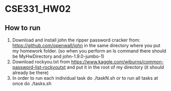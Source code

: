 # CSE331_HW02

## How to run
1. Download and install john the ripper password cracker from: https://github.com/openwall/john in the same directory where you put my homework folder. (so when you perform an ls command there should be MyHwDirectory and john-1.9.0-jumbo-1)
2. Download rockyou.txt from https://www.kaggle.com/wjburns/common-password-list-rockyoutxt and put it in the root of my directory (it should already be there)
3. In order to run each individual task do ./taskN.sh or to run all tasks at once do ./tasks.sh
